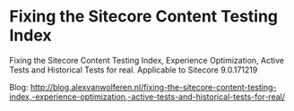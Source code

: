 # Fixing the Sitecore Content Testing Index
Fixing the Sitecore Content Testing Index, Experience Optimization, Active Tests and Historical Tests for real.
Applicable to Sitecore 9.0.171219

Blog: http://blog.alexvanwolferen.nl/fixing-the-sitecore-content-testing-index,-experience-optimization,-active-tests-and-historical-tests-for-real/
